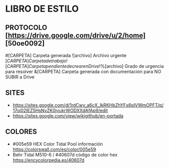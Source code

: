 # LIBRO DE ESTILO

## PROTOCOLO [https://drive.google.com/drive/u/2/home] [50oe0092]
#[CARPETA] Carpeta generada ![archivo] Archivo urgente
$[CARPETA] Carpeta de trabajo
![CARPETA] Carpeta pendiente de crear en Drive
!$%[archivo] Grado de urgencia para resolver
&[CARPETA] Carpeta generada con documentación para NO SUBIR a Drive


## SITES
- https://sites.google.com/d/1rdCwy_a6cX_IkRKHbZhYFx6plVWmOPFT/p/17oi02lEZ5HsNvZK0jvukrWODXXdAfAp9/edit
- https://sites.google.com/view/wikigithub/en-portada

## COLORES
- #005e59 HEX Color Tidal Pool información  https://colorswall.com/es/color/005e59
- Behr Tidal M510-6 / #40607d código de color hex https://encycolorpedia.es/40607d
